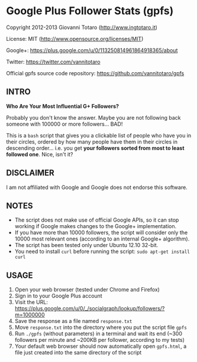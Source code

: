 # Google Plus Follower Stats (gpfs) #

Copyright 2012-2013 Giovanni Totaro (http://www.ingtotaro.it)

License: MIT (http://www.opensource.org/licenses/MIT)
 
Google+: https://plus.google.com/u/0/113250814961864918365/about

Twitter: https://twitter.com/vannitotaro

Official gpfs source code repository: https://github.com/vannitotaro/gpfs


## INTRO ##
**Who Are Your Most Influential G+ Followers?**

Probably you don't know the answer.
Maybe you are not following back someone with 100000 or more followers... BAD!

This is a `bash` script that gives you a clickable list of people
who have you in their circles, ordered by how many people have them
in their circles in descending order...
i.e. you get **your followers sorted from most to least followed one**.
Nice, isn't it?

## DISCLAIMER ##
I am not affiliated with Google and Google does not endorse this software.

## NOTES ##
- The script does not make use of official Google APIs, so it can stop working
  if Google makes changes to the Google+ implementation.
- If you have more than 10000 followers, the script will consider only the
  10000 most relevant ones (according to an internal Google+ algorithm).
- The script has been tested only under Ubuntu 12.10 32-bit.
- You need to install `curl` before running the script:
  `sudo apt-get install curl`

## USAGE ##
1. Open your web browser (tested under Chrome and Firefox)
2. Sign in to your Google Plus account
3. Visit the URL:
   https://plus.google.com/u/0/_/socialgraph/lookup/followers/?m=1000000
4. Save the response as a file named `response.txt`
5. Move `response.txt` into the directory where you put the script file `gpfs`
6. Run `./gpfs` (without parameters) in a terminal and wait its end
   (~300 followers per minute and ~200KB per follower, according to my tests)
7. Your default web browser should now automatically open `gpfs.html`,
   a file just created into the same directory of the script
